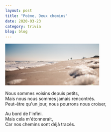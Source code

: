 ```yaml
---
layout: post
title: "Poème, Deux chemins"
date: 2020-03-23
category: trivia
blog: blog
---
```


<img src="/css/image/banner2_2.png" width="60%" height="auto" />

Nous sommes voisins depuis petits,
<br>
Mais nous nous sommes jamais rencontrés.
<br>
Peut-être qu'un jour, nous pourrons nous croiser,
<br>

Au bord de l'infini.
<br>
Mais cela m'étonnerait,
<br>
Car nos chemins sont déjà tracés.
